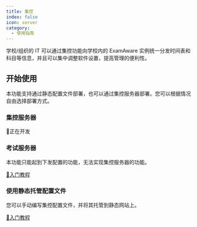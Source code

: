 ```yaml
---
title: 集控
index: false
icon: server
category:
  - 使用指南
---
```


学校/组织的 IT 可以通过集控功能向学校内的 ExamAware 实例统一分发时间表和科目等信息，并且可以集中调整软件设置，提高管理的便利性。

<a id="get-started"></a>

## 开始使用

本功能支持通过静态配置文件部署，也可以通过集控服务器部署。您可以根据情况自由选择部署方式。

<a id="get-started-static"></a>

### 集控服务器

🚧正在开发

### 考试服务器

本功能只能起到下发配置的功能，无法实现集控服务器的功能。

[🚀入门教程](examcloudsechdule/)

<a id="get-started-server"></a>

### 使用静态托管配置文件

您可以手动编写集控配置文件，并将其托管到静态网站上。

[🚀入门教程](examshowboard/static-config.md)

<a id="get-started-compare"></a>
